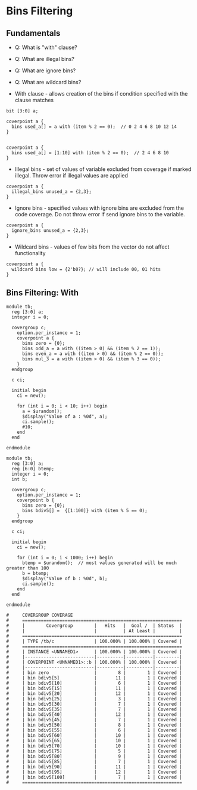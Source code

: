 # Bins Filtering

## Fundamentals
- Q: What is "with" clause?
- Q: What are illegal bins?
- Q: What are ignore bins?
- Q: What are wildcard bins?

- With clause - allows creation of the bins if condition specified with the clause matches
```
bit [3:0] a;

coverpoint a {
  bins used_a[] = a with (item % 2 == 0);  // 0 2 4 6 8 10 12 14
}


coverpoint a {
  bins used_a[] = [1:10] with (item % 2 == 0);  // 2 4 6 8 10
}
```

- Illegal bins - set of values of variable excluded from coverage if marked illegal. Throw error if illegal values are applied
```
coverpoint a {
  illegal_bins unused_a = {2,3};
}
```

- Ignore bins - specified values with ignore bins are excluded from the code coverage. Do not throw error if send ignore bins to the variable.
```
coverpoint a {
  ignore_bins unused_a = {2,3};
}
```

- Wildcard bins - values of few bits from the vector do not affect functionality
```
coverpoint a {
  wildcard bins low = {2'b0?}; // will include 00, 01 hits
}
```

## Bins Filtering: With
```
module tb;
  reg [3:0] a; 
  integer i = 0;
  
  covergroup c;
  	option.per_instance = 1;
    coverpoint a {
      bins zero = {0};
      bins odd_a = a with ((item > 0) && (item % 2 == 1)); 
      bins even_a = a with ((item > 0) && (item % 2 == 0)); 
      bins mul_3 = a with ((item > 0) && (item % 3 == 0));
    }
  endgroup
  
  c ci;
  
  initial begin
    ci = new();
    
    for (int i = 0; i < 10; i++) begin
      a = $urandom();
      $display("Value of a : %0d", a);
      ci.sample();
      #10;
    end
  end
  
endmodule
```
```
module tb;
  reg [3:0] a; 
  reg [6:0] btemp;
  integer i = 0;
  int b;
  
  covergroup c;
  	option.per_instance = 1;
    coverpoint b {
      bins zero = {0};
      bins bdiv5[] =  {[1:100]} with (item % 5 == 0);
    }
  endgroup
  
  c ci;
  
  initial begin
    ci = new();
    
    for (int i = 0; i < 1000; i++) begin
      btemp = $urandom();  // most values generated will be much greater than 100
      b = btemp;
      $display("Value of b : %0d", b);
      ci.sample();
    end
  end
  
endmodule

#     COVERGROUP COVERAGE
#     ============================================================
#     |        Covergroup        |   Hits   |  Goal /  | Status  |
#     |                          |          | At Least |         |
#     ============================================================
#     | TYPE /tb/c               | 100.000% | 100.000% | Covered |
#     ============================================================
#     | INSTANCE <UNNAMED1>      | 100.000% | 100.000% | Covered |
#     |--------------------------|----------|----------|---------|
#     | COVERPOINT <UNNAMED1>::b | 100.000% | 100.000% | Covered |
#     |--------------------------|----------|----------|---------|
#     | bin zero                 |        8 |        1 | Covered |
#     | bin bdiv5[5]             |       11 |        1 | Covered |
#     | bin bdiv5[10]            |        6 |        1 | Covered |
#     | bin bdiv5[15]            |       11 |        1 | Covered |
#     | bin bdiv5[20]            |       12 |        1 | Covered |
#     | bin bdiv5[25]            |        3 |        1 | Covered |
#     | bin bdiv5[30]            |        7 |        1 | Covered |
#     | bin bdiv5[35]            |        7 |        1 | Covered |
#     | bin bdiv5[40]            |       12 |        1 | Covered |
#     | bin bdiv5[45]            |        7 |        1 | Covered |
#     | bin bdiv5[50]            |        8 |        1 | Covered |
#     | bin bdiv5[55]            |        6 |        1 | Covered |
#     | bin bdiv5[60]            |       10 |        1 | Covered |
#     | bin bdiv5[65]            |       10 |        1 | Covered |
#     | bin bdiv5[70]            |       10 |        1 | Covered |
#     | bin bdiv5[75]            |        5 |        1 | Covered |
#     | bin bdiv5[80]            |        9 |        1 | Covered |
#     | bin bdiv5[85]            |        7 |        1 | Covered |
#     | bin bdiv5[90]            |       11 |        1 | Covered |
#     | bin bdiv5[95]            |       12 |        1 | Covered |
#     | bin bdiv5[100]           |        7 |        1 | Covered |
#     ============================================================
```
